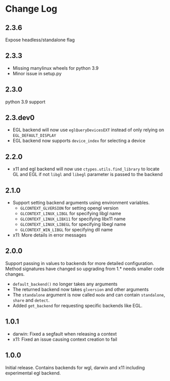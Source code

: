 
# Change Log

## 2.3.6

Expose headless/standalone flag

## 2.3.3

* Missing manylinux wheels for python 3.9
* Minor issue in setup.py

## 2.3.0

python 3.9 support

## 2.3.dev0

* EGL backend will now use `eglQueryDevicesEXT` instead of only relying on `EGL_DEFAULT_DISPLAY`
* EGL backend now supports `device_index` for selecting a device

## 2.2.0

* x11 and egl backend will now use `ctypes.utils.find_library`
  to locate GL and EGL if not `libgl` and `libegl` parameter
  is passed to the backend

## 2.1.0

* Support setting backend arguments using environment variables.
  * `GLCONTEXT_GLVERSION` for setting opengl version
  * `GLCONTEXT_LINUX_LIBGL` for specifying libgl name
  * `GLCONTEXT_LINUX_LIBX11` for specifying libx11 name
  * `GLCONTEXT_LINUX_LIBEGL` for specifying libegl name
  * `GLCONTEXT_WIN_LIBGL` for specifying dll name
* x11: More details in error messages

## 2.0.0

Support passing in values to backends for more detailed
configuration. Method signatures have changed so upgrading
from 1.* needs smaller code changes.

- `default_backend()` no longer takes any arguments
- The returned backend now takes `glversion` and other arguments
- The `standalone` argument is now called `mode` and can contain
  `standalone`, `share` and `detect`.
- Added `get_backend` for requesting specific backends like EGL.

## 1.0.1

* darwin: Fixed a segfault when releasing a context
* x11: Fixed an issue causing context creation to fail

## 1.0.0

Initial release. Contains backends for wgl, darwin and x11
including experimental egl backend.
